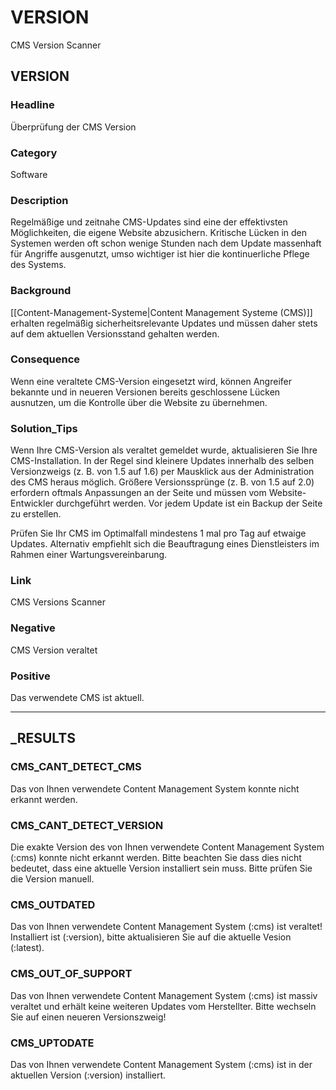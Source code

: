 
# VERSION

CMS Version Scanner

## VERSION

### Headline

Überprüfung der CMS Version

### Category

Software

### Description

Regelmäßige und zeitnahe CMS-Updates sind eine der effektivsten Möglichkeiten, die eigene Website abzusichern. Kritische Lücken in den Systemen werden oft schon wenige Stunden nach dem Update massenhaft für Angriffe ausgenutzt, umso wichtiger ist hier die kontinuerliche Pflege des Systems.

### Background

[[Content-Management-Systeme|Content Management Systeme (CMS)]] erhalten regelmäßig sicherheitsrelevante Updates und müssen daher stets auf dem aktuellen Versionsstand gehalten werden.

### Consequence

Wenn eine veraltete CMS-Version eingesetzt wird, können Angreifer bekannte und in neueren Versionen bereits geschlossene Lücken ausnutzen, um die Kontrolle über die Website zu übernehmen.

### Solution_Tips

Wenn Ihre CMS-Version als veraltet gemeldet wurde, aktualisieren Sie Ihre CMS-Installation. In der Regel sind kleinere Updates innerhalb des selben Versionzweigs (z. B. von 1.5 auf 1.6) per Mausklick aus der Administration des CMS heraus möglich. Größere Versionssprünge (z. B. von 1.5 auf 2.0) erfordern oftmals Anpassungen an der Seite und müssen vom Website-Entwickler durchgeführt werden. Vor jedem Update ist ein Backup der Seite zu erstellen.

Prüfen Sie Ihr CMS im Optimalfall mindestens 1 mal pro Tag auf etwaige Updates. Alternativ empfiehlt sich die Beauftragung eines Dienstleisters im Rahmen einer Wartungsvereinbarung.

### Link

CMS Versions Scanner

### Negative

CMS Version veraltet

### Positive

Das verwendete CMS ist aktuell.

- - - - - - - - - - - - - - - - - - - - - - - - - - - - - - - - - - - - - - - -

## _RESULTS

### CMS_CANT_DETECT_CMS

Das von Ihnen verwendete Content Management System konnte nicht erkannt werden.

### CMS_CANT_DETECT_VERSION

Die exakte Version des von Ihnen verwendete Content Management System (:cms) konnte nicht erkannt werden. Bitte beachten Sie dass dies nicht bedeutet, dass eine aktuelle Version installiert sein muss. Bitte prüfen Sie die Version manuell.

### CMS_OUTDATED

Das von Ihnen verwendete Content Management System (:cms) ist veraltet! Installiert ist (:version), bitte aktualisieren Sie auf die aktuelle Vesion (:latest).

### CMS_OUT_OF_SUPPORT

Das von Ihnen verwendete Content Management System (:cms) ist massiv veraltet und erhält keine weiteren Updates vom Herstellter. Bitte wechseln Sie auf einen neueren Versionszweig!

### CMS_UPTODATE

Das von Ihnen verwendete Content Management System (:cms) ist in der aktuellen Version (:version) installiert.
